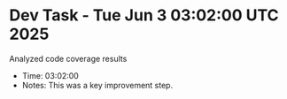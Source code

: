 # Dev Task - Tue Jun  3 03:02:00 UTC 2025
Analyzed code coverage results
- Time: 03:02:00
- Notes: This was a key improvement step.

